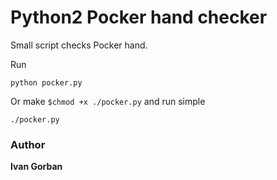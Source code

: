 # Python2 Pocker hand checker

Small script checks Pocker hand.

Run 

    python pocker.py
    
Or make `$chmod +x ./pocker.py` and run simple 
    
    ./pocker.py




### Author

**Ivan Gorban**
